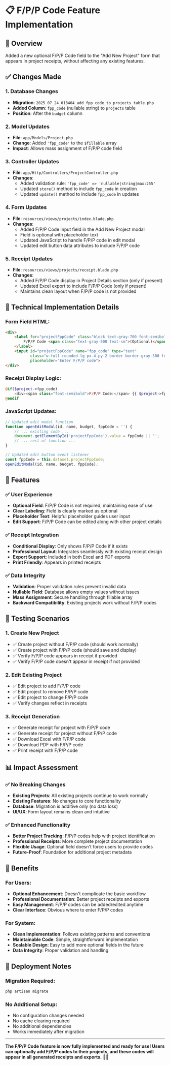 # 📋 F/P/P Code Feature Implementation

## 🎯 **Overview**
Added a new optional F/P/P Code field to the "Add New Project" form that appears in project receipts, without affecting any existing features.

## ✅ **Changes Made**

### **1. Database Changes**
- **Migration**: `2025_07_24_013404_add_fpp_code_to_projects_table.php`
- **Added Column**: `fpp_code` (nullable string) to `projects` table
- **Position**: After the `budget` column

### **2. Model Updates**
- **File**: `app/Models/Project.php`
- **Change**: Added `'fpp_code'` to the `$fillable` array
- **Impact**: Allows mass assignment of F/P/P code field

### **3. Controller Updates**
- **File**: `app/Http/Controllers/ProjectController.php`
- **Changes**:
  - Added validation rule: `'fpp_code' => 'nullable|string|max:255'`
  - Updated `store()` method to include `fpp_code` in creation
  - Updated `update()` method to include `fpp_code` in updates

### **4. Form Updates**
- **File**: `resources/views/projects/index.blade.php`
- **Changes**:
  - Added F/P/P Code input field in the Add New Project modal
  - Field is optional with placeholder text
  - Updated JavaScript to handle F/P/P code in edit modal
  - Updated edit button data attributes to include F/P/P code

### **5. Receipt Updates**
- **File**: `resources/views/projects/receipt.blade.php`
- **Changes**:
  - Added F/P/P Code display in Project Details section (only if present)
  - Updated Excel export to include F/P/P Code (only if present)
  - Maintains clean layout when F/P/P code is not provided

## 🔧 **Technical Implementation Details**

### **Form Field HTML:**
```html
<div>
    <label for="projectFppCode" class="block text-gray-700 font-semibold mb-1">
        F/P/P Code <span class="text-gray-500 text-sm">(Optional)</span>
    </label>
    <input id="projectFppCode" name="fpp_code" type="text" 
           class="w-full rounded-lg px-4 py-2 border border-gray-300 focus:outline-none focus:border-blue-500" 
           placeholder="Enter F/P/P code">
</div>
```

### **Receipt Display Logic:**
```php
@if($project->fpp_code)
    <div><span class="font-semibold">F/P/P Code:</span> {{ $project->fpp_code }}</div>
@endif
```

### **JavaScript Updates:**
```javascript
// Updated edit modal function
function openEditModal(id, name, budget, fppCode = '') {
    // ... existing code ...
    document.getElementById('projectFppCode').value = fppCode || '';
    // ... rest of function ...
}

// Updated edit button event listener
const fppCode = this.dataset.projectFppCode;
openEditModal(id, name, budget, fppCode);
```

## 🎯 **Features**

### **✅ User Experience**
- **Optional Field**: F/P/P Code is not required, maintaining ease of use
- **Clear Labeling**: Field is clearly marked as optional
- **Placeholder Text**: Helpful placeholder guides user input
- **Edit Support**: F/P/P Code can be edited along with other project details

### **✅ Receipt Integration**
- **Conditional Display**: Only shows F/P/P Code if it exists
- **Professional Layout**: Integrates seamlessly with existing receipt design
- **Export Support**: Included in both Excel and PDF exports
- **Print Friendly**: Appears in printed receipts

### **✅ Data Integrity**
- **Validation**: Proper validation rules prevent invalid data
- **Nullable Field**: Database allows empty values without issues
- **Mass Assignment**: Secure handling through fillable array
- **Backward Compatibility**: Existing projects work without F/P/P codes

## 🧪 **Testing Scenarios**

### **1. Create New Project**
- ✅ Create project without F/P/P code (should work normally)
- ✅ Create project with F/P/P code (should save and display)
- ✅ Verify F/P/P code appears in receipt if provided
- ✅ Verify F/P/P code doesn't appear in receipt if not provided

### **2. Edit Existing Project**
- ✅ Edit project to add F/P/P code
- ✅ Edit project to remove F/P/P code
- ✅ Edit project to change F/P/P code
- ✅ Verify changes reflect in receipts

### **3. Receipt Generation**
- ✅ Generate receipt for project with F/P/P code
- ✅ Generate receipt for project without F/P/P code
- ✅ Download Excel with F/P/P code
- ✅ Download PDF with F/P/P code
- ✅ Print receipt with F/P/P code

## 📊 **Impact Assessment**

### **✅ No Breaking Changes**
- **Existing Projects**: All existing projects continue to work normally
- **Existing Features**: No changes to core functionality
- **Database**: Migration is additive only (no data loss)
- **UI/UX**: Form layout remains clean and intuitive

### **✅ Enhanced Functionality**
- **Better Project Tracking**: F/P/P codes help with project identification
- **Professional Receipts**: More complete project documentation
- **Flexible Usage**: Optional field doesn't force users to provide codes
- **Future-Proof**: Foundation for additional project metadata

## 🎯 **Benefits**

### **For Users:**
- **Optional Enhancement**: Doesn't complicate the basic workflow
- **Professional Documentation**: Better project receipts and exports
- **Easy Management**: F/P/P codes can be added/edited anytime
- **Clear Interface**: Obvious where to enter F/P/P codes

### **For System:**
- **Clean Implementation**: Follows existing patterns and conventions
- **Maintainable Code**: Simple, straightforward implementation
- **Scalable Design**: Easy to add more optional fields in the future
- **Data Integrity**: Proper validation and handling

## 🚀 **Deployment Notes**

### **Migration Required:**
```bash
php artisan migrate
```

### **No Additional Setup:**
- No configuration changes needed
- No cache clearing required
- No additional dependencies
- Works immediately after migration

---

**The F/P/P Code feature is now fully implemented and ready for use! Users can optionally add F/P/P codes to their projects, and these codes will appear in all generated receipts and exports.** 🎯✨

